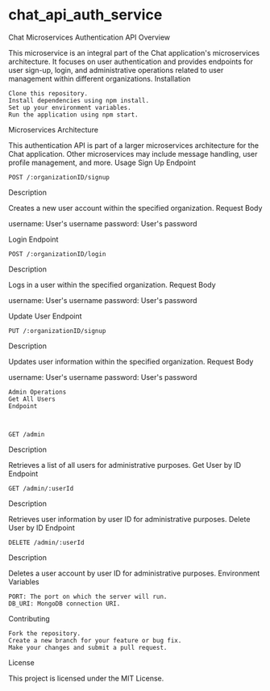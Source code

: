 # chat_api_auth_service
Chat Microservices Authentication API
Overview

This microservice is an integral part of the Chat application's microservices architecture. It focuses on user authentication and provides endpoints for user sign-up, login, and administrative operations related to user management within different organizations.
Installation

    Clone this repository.
    Install dependencies using npm install.
    Set up your environment variables.
    Run the application using npm start.

Microservices Architecture

This authentication API is part of a larger microservices architecture for the Chat application. Other microservices may include message handling, user profile management, and more.
Usage
Sign Up
Endpoint



    POST /:organizationID/signup

Description

Creates a new user account within the specified organization.
Request Body

username: User's username
password: User's password

Login
Endpoint

    POST /:organizationID/login

Description

Logs in a user within the specified organization.
Request Body

username: User's username
password: User's password

Update User
Endpoint



    PUT /:organizationID/signup

Description

Updates user information within the specified organization.
Request Body

username: User's username
password: User's password

    Admin Operations
    Get All Users
    Endpoint



    GET /admin

Description

Retrieves a list of all users for administrative purposes.
Get User by ID
Endpoint



    GET /admin/:userId

Description

Retrieves user information by user ID for administrative purposes.
Delete User by ID
Endpoint

    DELETE /admin/:userId

Description

Deletes a user account by user ID for administrative purposes.
Environment Variables

    PORT: The port on which the server will run.
    DB_URI: MongoDB connection URI.

Contributing

    Fork the repository.
    Create a new branch for your feature or bug fix.
    Make your changes and submit a pull request.

License

This project is licensed under the MIT License.
